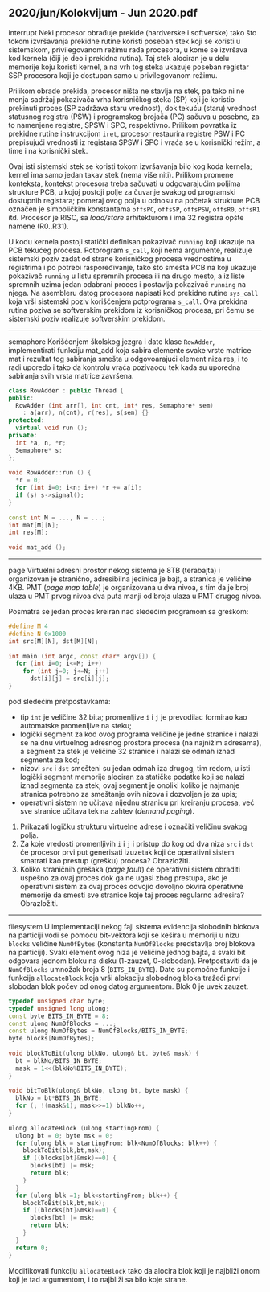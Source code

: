 2020/jun/Kolokvijum - Jun 2020.pdf
--------------------------------------------------------------------------------
interrupt
Neki procesor obrađuje prekide (hardverske i softverske) tako što tokom izvršavanja prekidne 
rutine  koristi  poseban stek  koji  se  koristi  u  sistemskom,  privilegovanom  režimu  rada 
procesora, u kome se izvršava kod kernela (čiji je deo i prekidna rutina). Taj stek alociran je u 
delu memorije koju koristi kernel, a na vrh tog steka ukazuje poseban registar SSP procesora 
koji je dostupan samo u privilegovanom režimu.  

Prilikom  obrade  prekida,  procesor  ništa  ne  stavlja  na  stek,  pa  tako  ni  ne  menja  sadržaj 
pokazivača vrha korisničkog steka (SP) koji je koristio prekinuti proces (SP zadržava staru 
vrednost), dok tekuću (staru) vrednost statusnog registra (PSW) i programskog brojača (PC) 
sačuva u posebne, za to namenjene registre, SPSW i SPC, respektivno. Prilikom povratka iz 
prekidne rutine instrukcijom `iret`, procesor restaurira registre PSW i PC prepisujući vrednosti 
iz registara SPSW i SPC i vraća se u korisnički režim, a time i na korisnički stek. 

Ovaj isti sistemski stek se koristi tokom izvršavanja bilo kog koda kernela; kernel ima samo 
jedan  takav  stek  (nema  više  niti). Prilikom  promene  konteksta,  kontekst  procesora  treba 
sačuvati u odgovarajućim poljima strukture PCB, u kojoj postoji polje za čuvanje svakog od 
programski  dostupnih  registara;  pomeraj  ovog  polja  u  odnosu  na  početak  strukture  PCB 
označen  je  simboličkim  konstantama `offsPC`, `offsSP`, `offsPSW`, `offsR0`, `offsR1` itd. 
Procesor je RISC, sa *load/store* arhitekturom i ima 32 registra opšte namene (R0..R31). 

U kodu kernela postoji statički definisan pokazivač `running` koji ukazuje na PCB tekućeg 
procesa. Potprogram `s_call`, koji nema argumente, realizuje sistemski poziv zadat od strane 
korisničkog procesa vrednostima u registrima i po potrebi raspoređivanje, tako što smešta 
PCB na koji ukazuje pokazivač `running` u listu spremnih procesa ili na drugo mesto, a iz liste 
spremnih uzima jedan odabrani proces i postavlja pokazivač `running` na njega. 
Na  asembleru  datog  procesora  napisati  kod  prekidne  rutine `sys_call` koja vrši sistemski 
poziv korišćenjem potprograma `s_call`. Ova prekidna rutina poziva se softverskim prekidom 
iz korisničkog procesa, pri čemu se sistemski poziv realizuje softverskim prekidom. 

--------------------------------------------------------------------------------
semaphore
Korišćenjem školskog jezgra i date klase `RowAdder`,  implementirati  funkciju mat_add koja 
sabira  elemente  svake  vrste  matrice mat i  rezultat  tog  sabiranja  smešta  u  odgovoarajući 
element niza res, i to radi uporedo i tako da kontrolu vraća pozivaocu tek kada su uporedna 
sabiranja svih vrsta matrice završena. 

```cpp
class RowAdder : public Thread { 
public: 
  RowAdder (int arr[], int cnt, int* res, Semaphore* sem) 
    : a(arr), n(cnt), r(res), s(sem) {} 
protected: 
  virtual void run (); 
private: 
  int *a, n, *r; 
  Semaphore* s; 
}; 
 
void RowAdder::run () { 
  *r = 0; 
  for (int i=0; i<n; i++) *r += a[i]; 
  if (s) s->signal(); 
} 
 
const int M = ..., N = ...; 
int mat[M][N]; 
int res[M]; 
 
void mat_add (); 
```

--------------------------------------------------------------------------------
page
Virtuelni  adresni  prostor  nekog  sistema  je  8TB  (terabajta)  i  organizovan  je  stranično, 
adresibilna jedinica je bajt, a stranica je veličine 4KB. PMT (*page map table*) je organizovana 
u dva nivoa, s tim da je broj ulaza u PMT prvog nivoa dva puta manji od broja ulaza u PMT 
drugog nivoa. 

Posmatra se jedan proces kreiran nad sledećim programom sa greškom:  

```cpp
#define M 4 
#define N 0x1000 
int src[M][N], dst[M][N]; 
 
int main (int argc, const char* argv[]) { 
  for (int i=0; i<=M; i++) 
    for (int j=0; j<=N; j++) 
      dst[i][j] = src[i][j]; 
} 
```

pod sledećim pretpostavkama: 
- tip `int` je veličine 32 bita; promenljive `i` i `j` je  prevodilac  formirao  kao  automatske 
  promenljive na steku; 
- logički segment za kod ovog programa veličine je jedne stranice i nalazi se na dnu 
  virtuelnog  adresnog  prostora  procesa (na najnižim adresama),  a  segment  za  stek  je 
  veličine 32 stranice i nalazi se odmah iznad segmenta za kod; 
- nizovi `src` i `dst` smešteni  su  jedan  odmah  iza  drugog,  tim  redom,  u  isti  logički 
  segment memorije alociran za statičke podatke koji se nalazi iznad segmenta za stek; 
  ovaj segment je onoliki koliko je najmanje stranica potrebno za smeštanje ovih nizova 
  i dozvoljen je za upis; 
- operativni sistem ne učitava nijednu stranicu pri kreiranju procesa, već sve stranice 
  učitava tek na zahtev (*demand paging*). 

1. Prikazati logičku strukturu virtuelne adrese i označiti veličinu svakog polja.
2. Za koje vredosti  promenljivih `i` i `j` i pristup do kog od dva niza `src` i `dst` će procesor 
   prvi put generisati izuzetak koji će operativni sistem smatrati kao prestup (grešku) procesa? 
   Obrazložiti. 
3. Koliko straničnih grešaka (*page fault*) će operativni sistem obraditi uspešno za ovaj 
   proces  dok  ga  ne  ugasi  zbog  prestupa,  ako  je  operativni  sistem  za  ovaj  proces  odvojio 
   dovoljno  okvira  operativne  memorije  da  smesti  sve  stranice  koje  taj  proces  regularno 
   adresira? Obrazložiti. 

--------------------------------------------------------------------------------
filesystem
U implementaciji nekog fajl sistema evidencija slobodnih blokova na particiji vodi se pomoću 
bit-vektora  koji  se  kešira  u  memoriji  u  nizu `blocks` veličine `NumOfBytes` (konstanta 
`NumOfBlocks` predstavlja  broj  blokova  na  particiji).  Svaki  element  ovog  niza  je  veličine 
jednog bajta, a svaki bit odgovara jednom bloku na disku (1-zauzet, 0-slobodan). Pretpostaviti 
da  je `NumOfBlocks` umnožak broja 8 (`BITS_IN_BYTE`). Date su pomoćne funkcije i funkcija 
`allocateBlock` koja vrši alokaciju slobodnog bloka tražeći prvi slobodan blok počev od onog 
datog argumentom. Blok 0 je uvek zauzet. 

```cpp
typedef unsigned char byte; 
typedef unsigned long ulong; 
const byte BITS_IN_BYTE = 8; 
const ulong NumOfBlocks = ...; 
const ulong NumOfBytes = NumOfBlocks/BITS_IN_BYTE; 
byte blocks[NumOfBytes]; 
 
void blockToBit(ulong blkNo, ulong& bt, byte& mask) { 
  bt = blkNo/BITS_IN_BYTE;  
  mask = 1<<(blkNo%BITS_IN_BYTE); 
} 
 
void bitToBlk(ulong& blkNo, ulong bt, byte mask) { 
  blkNo = bt*BITS_IN_BYTE;  
  for (; !(mask&1); mask>>=1) blkNo++; 
} 
 
ulong allocateBlock (ulong startingFrom) { 
  ulong bt = 0; byte msk = 0; 
  for (ulong blk = startingFrom; blk<NumOfBlocks; blk++) { 
    blockToBit(blk,bt,msk); 
    if ((blocks[bt]&msk)==0) { 
      blocks[bt] |= msk; 
      return blk; 
    } 
  } 
  for (ulong blk =1; blk<startingFrom; blk++) { 
    blockToBit(blk,bt,msk); 
    if ((blocks[bt]&msk)==0) { 
      blocks[bt] |= msk; 
      return blk; 
    } 
  } 
  return 0; 
} 
```

Modifikovati  funkciju `allocateBlock` tako da alocira blok koji je najbliži onom koji je tad 
argumentom, i to najbliži sa bilo koje strane. 
